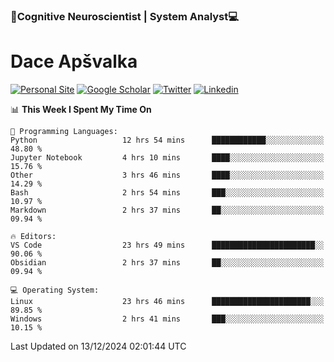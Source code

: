 ### 🧠Cognitive Neuroscientist | System Analyst💻
# Dace Apšvalka

[![Personal Site](https://img.shields.io/badge/website-teal?style=for-the-badge&logo=About.me&logoColor=white)](https://dcdace.net/)
[![Google Scholar](https://img.shields.io/badge/Scholar-yellow?style=for-the-badge&logo=googlescholar&logoColor=ffffff)](https://scholar.google.com/citations?hl=en&user=W8q0HBkAAAAJ&view_op=list_works&sortby=pubdate)
[![Twitter](https://img.shields.io/badge/Twitter-1DA1F2?logo=twitter&logoColor=white&style=for-the-badge)](https://twitter.com/dcdace)
[![Linkedin](https://img.shields.io/badge/linkedin-0077B5?logo=linkedin&logoColor=white&style=for-the-badge)](https://www.linkedin.com/in/dace-apsvalka/)

<!--
[![Dace's wakatime stats](https://github-readme-stats.vercel.app/api/wakatime?username=dcdace&theme=react&layout=compact&custom_title=Coding+past+7+days&v=2)](https://github.com/dcdace/dcdace)


[![github](https://img.shields.io/github/followers/dcdace?logo=github&style=plastic)](https://github.com/dcdace?tab=followers "GitHub followers")
[![wakatime](https://wakatime.com/badge/user/6e7556d3-b1db-4eef-a7e8-9bad735fc27e.svg?style=plastic?v=2)](https://wakatime.com/@6e7556d3-b1db-4eef-a7e8-9bad735fc27e "Total time coded since Feb 28 2022")

[![twitter](https://img.shields.io/twitter/follow/dcdace?label=followers&logo=twitter&color=%23007ec6&style=plastic)](https://twitter.com/dcdace "Twitter followers")

[![Dace's languages](https://github-readme-stats-one-nu-13.vercel.app/api/top-langs/?username=dcdace&langs_count=10&theme=nord&layout=compact)](https://github.com/anuraghazra/github-readme-stats) 
[![Dace's GitHub stats](https://github-readme-stats-one-nu-13.vercel.app/api?username=dcdace&theme=dracula&hide=prs,issues&count_private=true&show_icons=true&hide_rank=true&include_all_commits=true&hide_title=false&custom_title=GitHub+Stats)](https://github.com/anuraghazra/github-readme-stats)
-->

<!--START_SECTION:waka-->
📊 **This Week I Spent My Time On** 

```text
💬 Programming Languages: 
Python                   12 hrs 54 mins      ████████████░░░░░░░░░░░░░   48.80 % 
Jupyter Notebook         4 hrs 10 mins       ████░░░░░░░░░░░░░░░░░░░░░   15.76 % 
Other                    3 hrs 46 mins       ████░░░░░░░░░░░░░░░░░░░░░   14.29 % 
Bash                     2 hrs 54 mins       ███░░░░░░░░░░░░░░░░░░░░░░   10.97 % 
Markdown                 2 hrs 37 mins       ██░░░░░░░░░░░░░░░░░░░░░░░   09.94 % 

🔥 Editors: 
VS Code                  23 hrs 49 mins      ███████████████████████░░   90.06 % 
Obsidian                 2 hrs 37 mins       ██░░░░░░░░░░░░░░░░░░░░░░░   09.94 % 

💻 Operating System: 
Linux                    23 hrs 46 mins      ██████████████████████░░░   89.85 % 
Windows                  2 hrs 41 mins       ███░░░░░░░░░░░░░░░░░░░░░░   10.15 % 
```


 Last Updated on 13/12/2024 02:01:44 UTC
<!--END_SECTION:waka-->

